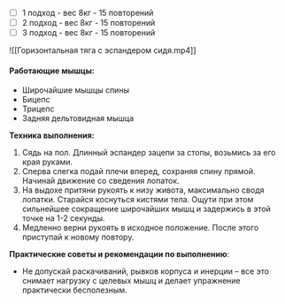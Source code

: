 - [ ] 1 подход - вес 8кг - 15 повторений
- [ ] 2 подход - вес 8кг - 15 повторений
- [ ] 3 подход - вес 8кг - 15 повторений

![[Горизонтальная тяга с эспандером сидя.mp4]]

#### **Работающие мышцы:**

-   Широчайшие мышцы спины
-   Бицепс
-   Трицепс
-   Задняя дельтовидная мышца

**Техника выполнения:**

1.  Сядь на пол. Длинный эспандер зацепи за стопы, возьмись за его края руками.
2.  Сперва слегка подай плечи вперед, сохраняя спину прямой. Начинай движение со сведения лопаток.
3.  На выдохе притяни рукоять к низу живота, максимально сводя лопатки. Старайся коснуться кистями тела. Ощути при этом сильнейшее сокращение широчайших мышц и задержись в этой точке на 1-2 секунды.
4.  Медленно верни рукоять в исходное положение. После этого приступай к новому повтору.

**Практические советы и рекомендации по выполнению**:

-   Не допускай раскачиваний, рывков корпуса и инерции – все это снимает нагрузку с целевых мышц и делает упражнение практически бесполезным.